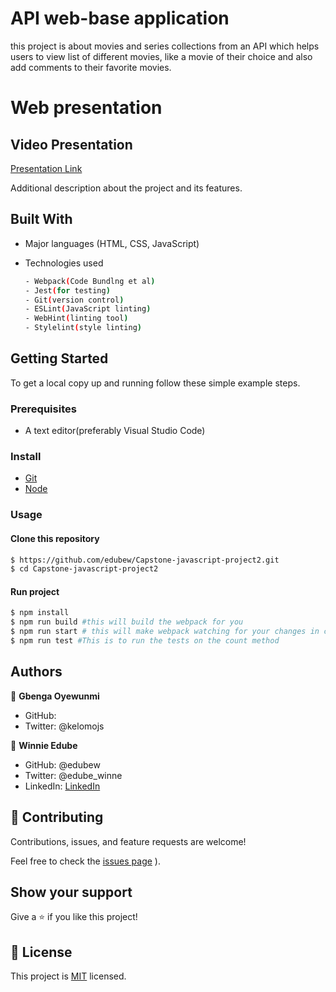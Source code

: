 
# API web-base application
this project is about movies and series collections from an API which helps users to view list of different movies, like a movie of their choice and also add comments to their favorite movies. 
# Web presentation
## Video Presentation
[Presentation Link](https://drive.google.com/file/d/1vwaWVmaKlVsvuvwifgtkHM00HGfFUemn/view?usp=sharing)

Additional description about the project and its features.

## Built With

- Major languages (HTML, CSS, JavaScript)

- Technologies used

  ``` bash
  - Webpack(Code Bundlng et al)
  - Jest(for testing)
  - Git(version control)
  - ESLint(JavaScript linting)
  - WebHint(linting tool)
  - Stylelint(style linting)
  ```


## Getting Started

To get a local copy up and running follow these simple example steps.

### Prerequisites
 - A text editor(preferably Visual Studio Code)

### Install
  -  [Git](https://git-scm.com/downloads)
  -  [Node](https://nodejs.org/en/download/)
### Usage
#### Clone this repository

```bash
$ https://github.com/edubew/Capstone-javascript-project2.git
$ cd Capstone-javascript-project2
```
#### Run project

```bash
$ npm install
$ npm run build #this will build the webpack for you
$ npm run start # this will make webpack watching for your changes in code
$ npm run test #This is to run the tests on the count method
```

## Authors

👤 **Gbenga Oyewunmi**

- GitHub: [](https://github.com/kelomo2502)
-  Twitter: @kelomojs


👤 **Winnie Edube**

-  GitHub: @edubew
- Twitter: @edube_winne
- LinkedIn: [LinkedIn](https://linkedin.com/in/winfred-edube-9820a422a/)


## 🤝 Contributing

Contributions, issues, and feature requests are welcome!

Feel free to check the [issues page](https://github.com/edubew/Capstone-javascript-project2/issues)
).

## Show your support

Give a ⭐️ if you like this project!

## 📝 License

This project is [MIT](https://opensource.org/licenses/MIT) licensed.











